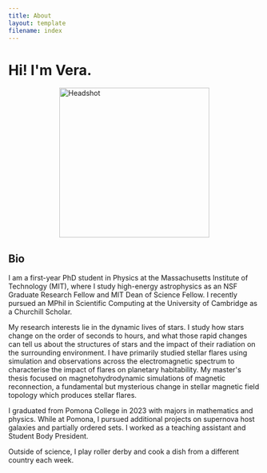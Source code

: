 ```yaml
---
title: About
layout: template
filename: index
--- 
```

# Hi! I'm Vera. 

<div style="display: flex; align-items: center;">
    <img src="headshot_cam_cropped.jpg" alt="Headshot" style="margin: auto; width: 300px;">
</div>

## Bio
I am a first-year PhD student in Physics at the Massachusetts Institute of Technology (MIT), where I study high-energy astrophysics as an NSF Graduate Research Fellow and MIT Dean of Science Fellow. I recently pursued an MPhil in Scientific Computing at the University of Cambridge as a Churchill Scholar.

My research interests lie in the dynamic lives of stars. I study how stars change on the order of seconds to hours, and what those rapid changes can tell us about the structures of stars and the impact of their radiation on the surrounding environment.
I have primarily studied stellar flares using simulation and observations across the electromagnetic spectrum to characterise the impact of flares on planetary habitability.
My master's thesis focused on magnetohydrodynamic simulations of magnetic reconnection, a fundamental but mysterious change in stellar magnetic field topology which produces stellar flares.

I graduated from Pomona College in 2023 with majors in mathematics and physics. While at Pomona, I pursued additional projects on supernova host galaxies and partially ordered sets. I worked as a teaching assistant and Student Body President.

Outside of science, I play roller derby and cook a dish from a different country each week. 
